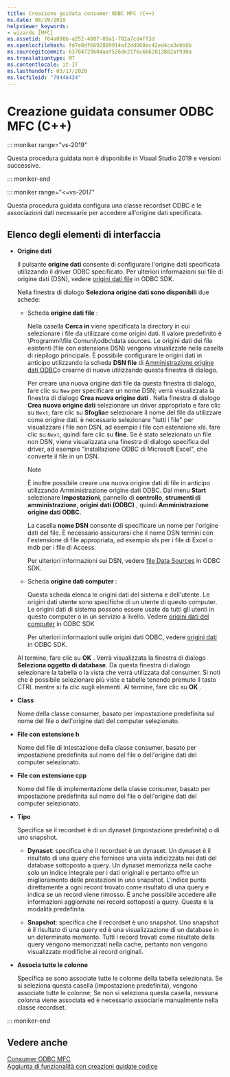 ```yaml
---
title: Creazione guidata consumer ODBC MFC (C++)
ms.date: 08/29/2019
helpviewer_keywords:
- wizards [MFC]
ms.assetid: f64a890b-a252-4887-88a1-782a7cd4ff3d
ms.openlocfilehash: fd7e8df6692889914af2dd060ac42ed4ca3ebb8b
ms.sourcegitcommit: 63784729604aaf526de21f6c6b62813882af930a
ms.translationtype: MT
ms.contentlocale: it-IT
ms.lasthandoff: 03/17/2020
ms.locfileid: "79446434"
---
```

# <a name="mfc-odbc-consumer-wizard"></a>Creazione guidata consumer ODBC MFC (C++)

::: moniker range="vs-2019"

Questa procedura guidata non è disponibile in Visual Studio 2019 e versioni successive.

::: moniker-end

::: moniker range="<=vs-2017"

Questa procedura guidata configura una classe recordset ODBC e le associazioni dati necessarie per accedere all'origine dati specificata.

## <a name="uielement-list"></a>Elenco degli elementi di interfaccia

- **Origine dati**

  Il pulsante **origine dati** consente di configurare l'origine dati specificata utilizzando il driver ODBC specificato. Per ulteriori informazioni sui file di origine dati (DSN), vedere [origini dati file](/sql/odbc/reference/file-data-sources) in ODBC SDK.

  Nella finestra di dialogo **Seleziona origine dati sono disponibili** due schede:

  - Scheda **origine dati file** :

     Nella casella **Cerca in** viene specificata la directory in cui selezionare i file da utilizzare come origini dati. Il valore predefinito è \Programmi\file Comuni\odbc\data sources. Le origini dati dei file esistenti (file con estensione DSN) vengono visualizzate nella casella di riepilogo principale. È possibile configurare le origini dati in anticipo utilizzando la scheda **DSN file** di [Amministrazione origine dati ODBC](/sql/odbc/admin/odbc-data-source-administrator)o crearne di nuove utilizzando questa finestra di dialogo.

     Per creare una nuova origine dati file da questa finestra di dialogo, fare clic su `New` per specificare un nome DSN; verrà visualizzata la finestra di dialogo **Crea nuova origine dati** . Nella finestra di dialogo **Crea nuova origine dati** selezionare un driver appropriato e fare clic su `Next`; fare clic su **Sfoglia**e selezionare il nome del file da utilizzare come origine dati. è necessario selezionare "tutti i file" per visualizzare i file non DSN, ad esempio i file con estensione xls. fare clic su `Next`, quindi fare clic su **fine**. Se è stato selezionato un file non DSN, viene visualizzata una finestra di dialogo specifica del driver, ad esempio "installazione ODBC di Microsoft Excel", che converte il file in un DSN.

     > [!NOTE]
     > È inoltre possibile creare una nuova origine dati di file in anticipo utilizzando Amministrazione origine dati ODBC. Dal menu **Start** selezionare **Impostazioni**, pannello di **controllo**, **strumenti di amministrazione**, **origini dati (ODBC)** , quindi **Amministrazione origine dati ODBC**.

     La casella **nome DSN** consente di specificare un nome per l'origine dati del file. È necessario assicurarsi che il nome DSN termini con l'estensione di file appropriata, ad esempio xls per i file di Excel o mdb per i file di Access.

     Per ulteriori informazioni sui DSN, vedere [file Data Sources](/sql/odbc/reference/file-data-sources) in ODBC SDK.

  - Scheda **origine dati computer** :

     Questa scheda elenca le origini dati del sistema e dell'utente. Le origini dati utente sono specifiche di un utente di questo computer. Le origini dati di sistema possono essere usate da tutti gli utenti in questo computer o in un servizio a livello. Vedere [origini dati del computer](/sql/odbc/reference/machine-data-sources) in ODBC SDK

     Per ulteriori informazioni sulle origini dati ODBC, vedere [origini dati](/sql/odbc/reference/data-sources) in ODBC SDK.

  Al termine, fare clic su **OK** . Verrà visualizzata la finestra di dialogo **Seleziona oggetto di database**. Da questa finestra di dialogo selezionare la tabella o la vista che verrà utilizzata dal consumer. Si noti che è possibile selezionare più viste e tabelle tenendo premuto il tasto CTRL mentre si fa clic sugli elementi. Al termine, fare clic su **OK** .

- **Class**

   Nome della classe consumer, basato per impostazione predefinita sul nome del file o dell'origine dati del computer selezionato.

- **File con estensione h**

   Nome del file di intestazione della classe consumer, basato per impostazione predefinita sul nome del file o dell'origine dati del computer selezionato.

- **File con estensione cpp**

   Nome del file di implementazione della classe consumer, basato per impostazione predefinita sul nome del file o dell'origine dati del computer selezionato.

- **Tipo**

   Specifica se il recordset è di un dynaset (impostazione predefinita) o di uno snapshot.

   - **Dynaset**: specifica che il recordset è un dynaset. Un dynaset è il risultato di una query che fornisce una vista indicizzata nei dati del database sottoposto a query. Un dynaset memorizza nella cache solo un indice integrale per i dati originali e pertanto offre un miglioramento delle prestazioni in uno snapshot. L'indice punta direttamente a ogni record trovato come risultato di una query e indica se un record viene rimosso. È anche possibile accedere alle informazioni aggiornate nei record sottoposti a query. Questa è la modalità predefinita.

   - **Snapshot**: specifica che il recordset è uno snapshot. Uno snapshot è il risultato di una query ed è una visualizzazione di un database in un determinato momento. Tutti i record trovati come risultato della query vengono memorizzati nella cache, pertanto non vengono visualizzate modifiche ai record originali.

- **Associa tutte le colonne**

   Specifica se sono associate tutte le colonne della tabella selezionata. Se si seleziona questa casella (impostazione predefinita), vengono associate tutte le colonne; Se non si seleziona questa casella, nessuna colonna viene associata ed è necessario associarle manualmente nella classe recordset.

::: moniker-end

## <a name="see-also"></a>Vedere anche

[Consumer ODBC MFC](../../mfc/reference/adding-an-mfc-odbc-consumer.md)<br/>
[Aggiunta di funzionalità con creazioni guidate codice](../../ide/adding-functionality-with-code-wizards-cpp.md)
